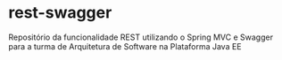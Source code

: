 # rest-swagger
Repositório da funcionalidade REST utilizando o Spring MVC e Swagger para a turma de Arquitetura de Software na Plataforma Java EE
